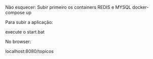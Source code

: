 Não esquecer:
Subir primeiro os containers REDIS e MYSQL
docker-compose up

Para subir a aplicação:

execute o start.bat

No browser:

localhost:8080/topicos